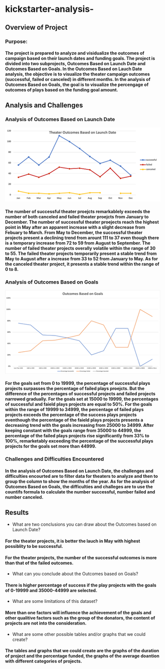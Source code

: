 # kickstarter-analysis-

## Overview of Project

### Purpose: 

#### The project is prepared to analyze and visidualize the outcomes of campaign based on their launch dates and funding goals. The project is divided into two subprojects, Outcomes Based on Launch Date and Outcomes Based on Goals. In the Outcomes Based on Lauch Date analysis, the objective is to visualize the theater campaign outcomes (successful, failed or canceled) in different months. In the analysis of Outcomes Based on Goals, the goal is to visualize the percengage of outcomes of plays based on the funding goal amount. 

## Analysis and Challenges

### Analysis of Outcomes Based on Launch Date

![Outcomes_vs_Goals](https://github.com/irisyidi/kickstarter-analysis-/blob/main/Theater_Outcomes_vs_Launch.png)

#### The number of successful theater proejcts remarkablely exceeds the number of both canceled and failed theater proejcts from January to December. The number of successful theater proejects reach the highest point in May after an apparent increase with a slight decrease from Febuary to March. From May to December, the successful theater projects present a declining trend from arount 111 to 37 even though there is a temporary increase from 72 to 59 from August to September. The number of failed theater projects overally volatile within the range of 30 to 55. The failed theater projects temporarily present a stable trend from May to August after a increase from 33 to 52 from January to May. As for the canceled theater project, it presents a stable trend within the range of 0 to 8. 

### Analysis of Outcomes Based on Goals

![Theater_Outcomes_vs_Launch](https://github.com/irisyidi/kickstarter-analysis-/blob/main/Outcomes_vs_Goals.png)

#### For the goals set from 0 to 19999, the percentage of successful plays projects surpasses the percentage of failed plays proejcts. But the difference of the percentages of successful projects and failed projects narrowed gradually. For the goals set at 15000 to 19999, the percentages of successful and faield plays projects are equal to 50%. For the goals within the range of 19999 to 34999, the percentage of failed plays projects exceeds the percentage of the success plays projects eventhough the percentage of the faield plays projects presents a decreasing trend with the goals increasing from 25000 to 34999. After keeping constant with the goals range from 35000 to 44999, the percentage of the failed plays projects rise significantly from 33% to 100%, remarketably exceeding the percentage of the successful plays projects for the goals set more than 44999. 

### Challenges and Difficulties Encountered

#### In the analysis of Outcomes Based on Launch Date, the challenges and difficulties encourted are to filter data for theaters to analyze and then to group the column to show the months of the year. As for the analysis of Outcomes Based on Goals, the difficulties and challeges are to use the countifs formula to calculate the number successful, number failed and number canceled. 

## Results

- What are two conclusions you can draw about the Outcomes based on Launch Date?

#### For the theater projects, it is better the lauch in May with highest possiblity to be successful. 
#### For the theater projects, the number of the successful outcomes is more than that of the failed outcomes. 

- What can you conclude about the Outcomes based on Goals?

#### There is higher percentage of success if the play projects with the goals of 0-19999 and 35000-44999 are selected. 

- What are some limitations of this dataset?

#### More than one factors will influence the achievement of the goals and other qualitive factors such as the group of the donators, the content of projects are not into the consideration. 

- What are some other possible tables and/or graphs that we could create?

#### The tables and graphs that we could create are the graphs of the duration of project and the percentage funded, the graphs of the average doantion with different categories of projects. 
